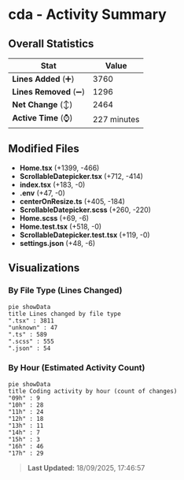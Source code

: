 # cda - Activity Summary 

## Overall Statistics

| Stat                   | Value                                                             |
| ---------------------- | ----------------------------------------------------------------- |
| **Lines Added** (➕)   | 3760                                          |
| **Lines Removed** (➖) | 1296                                        |
| **Net Change** (↕)    | 2464                |
| **Active Time** (⌚)   | 227 minutes |


## Modified Files
- **Home.tsx** (+1399, -466)
- **ScrollableDatepicker.tsx** (+712, -414)
- **index.tsx** (+183, -0)
- **.env** (+47, -0)
- **centerOnResize.ts** (+405, -184)
- **ScrollableDatepicker.scss** (+260, -220)
- **Home.scss** (+69, -6)
- **Home.test.tsx** (+518, -0)
- **ScrollableDatepicker.test.tsx** (+119, -0)
- **settings.json** (+48, -6)

## Visualizations

### By File Type (Lines Changed)

```mermaid
pie showData
title Lines changed by file type
".tsx" : 3811
"unknown" : 47
".ts" : 589
".scss" : 555
".json" : 54
```

### By Hour (Estimated Activity Count)

```mermaid
pie showData
title Coding activity by hour (count of changes)
"09h" : 9
"10h" : 28
"11h" : 24
"12h" : 18
"13h" : 11
"14h" : 7
"15h" : 3
"16h" : 46
"17h" : 29
```


> **Last Updated:** 18/09/2025, 17:46:57